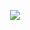 <p align="center">
  <img src="https://capsule-render.vercel.app/api?type=waving&height=300&color=gradient&text=Hey%20you!%20🦄"/>
</p>

<!--
**Sjoostroom/Sjoostroom** is a ✨ _special_ ✨ repository because its `README.md` (this file) appears on your GitHub profile.

Here are some ideas to get you started:

- 🔭 I’m currently working on ...
- 🌱 I’m currently learning ...
- 👯 I’m looking to collaborate on ...
- 🤔 I’m looking for help with ...
- 💬 Ask me about ...
- 📫 How to reach me: ...
- 😄 Pronouns: ...
- ⚡ Fun fact: ...
-->
